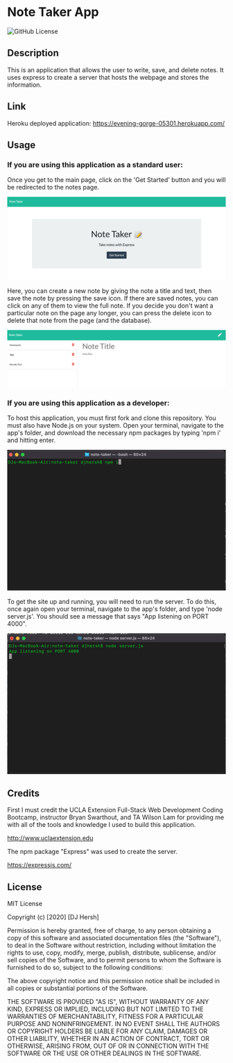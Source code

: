 # Note Taker App

![GitHub License](https://img.shields.io/badge/license-MIT-blue.svg)

## Description

This is an application that allows the user to write, save, and delete notes. It uses express to create a server that hosts the webpage and stores the information.

## Link

Heroku deployed application: 
https://evening-gorge-05301.herokuapp.com/

## Usage

### If you are using this application as a standard user:

Once you get to the main page, click on the 'Get Started' button and you will be redirected to the notes page. 
    
![homepage](public/assets/img/homepage.png)
    
Here, you can create a new note by giving the note a title and text, then save the note by pressing the save icon. If there are saved notes, you can click on any of them to view the full note. If you decide you don't want a particular note on the page any longer, you can press the delete icon to delete that note from the page (and the database).

![notes page](public/assets/img/notespage.png)

### If you are using this application as a developer:

To host this application, you must first fork and clone this repository. You must also have Node.js on your system. Open your terminal, navigate to the app's folder, and download the necessary npm packages by typing 'npm i' and hitting enter.

![npm install](public/assets/img/npm-i.png)

To get the site up and running, you will need to run the server. To do this, once again open your terminal, navigate to the app's folder, and type 'node server.js'. You should see a message that says "App listening on PORT 4000".

![server](public/assets/img/server.png)

## Credits

First I must credit the UCLA Extension Full-Stack Web Development Coding Bootcamp, instructor Bryan Swarthout, and TA Wilson Lam for providing me with all of the tools and knowledge I used to build this application.

http://www.uclaextension.edu

The npm package "Express" was used to create the server.

https://expressjs.com/

## License

MIT License

Copyright (c) [2020] [DJ Hersh]

Permission is hereby granted, free of charge, to any person obtaining a copy
of this software and associated documentation files (the "Software"), to deal
in the Software without restriction, including without limitation the rights
to use, copy, modify, merge, publish, distribute, sublicense, and/or sell
copies of the Software, and to permit persons to whom the Software is
furnished to do so, subject to the following conditions:

The above copyright notice and this permission notice shall be included in all
copies or substantial portions of the Software.

THE SOFTWARE IS PROVIDED "AS IS", WITHOUT WARRANTY OF ANY KIND, EXPRESS OR
IMPLIED, INCLUDING BUT NOT LIMITED TO THE WARRANTIES OF MERCHANTABILITY,
FITNESS FOR A PARTICULAR PURPOSE AND NONINFRINGEMENT. IN NO EVENT SHALL THE
AUTHORS OR COPYRIGHT HOLDERS BE LIABLE FOR ANY CLAIM, DAMAGES OR OTHER
LIABILITY, WHETHER IN AN ACTION OF CONTRACT, TORT OR OTHERWISE, ARISING FROM,
OUT OF OR IN CONNECTION WITH THE SOFTWARE OR THE USE OR OTHER DEALINGS IN THE
SOFTWARE.